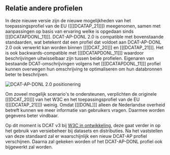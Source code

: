## Relatie andere profielen

In deze nieuwe versie zijn de nieuwe mogelijkheden van het toepassingsprofiel van de EU ([[[DCATAP_21]]]) meegenomen,
samen met aanpassingen op basis van ervaring welke is opgedaan sinds [[[DCATAPDONL_11]]]. DCAT-AP-DONL 2.0 is compatible met
bovenstaande standaarden, wat betekent dat een profiel dat voldoet aan DCAT-AP-DONL 2.0 ook verwerkt kan worden binnen
[[[DCAT_20]]] en [[[DCATAP_21]]]. Het is ook backwards-compatible met [[[DCATAPDONL_11]]] waardoor beschrijvingen
uitwisselbaar zijn tussen beide profielen. Eigenaren van bestaande DCAT-omschrijvingen volgens het [[[DCATAPDONL_11]]]
profiel kunnen overwegen hun omschrijving te optimaliseren om hun databronnen beter te beschrijven.

![DCAT-AP-DONL 2.0 positionering](assets/profile-positioning.drawio.svg "DCAT-AP-DONL 2.0 positionering")

Om zoveel mogelijk scenario's te ondersteunen, verplichten de originele [[[DCAT_20]]] van het W3C en het
toepassingsprofiel van de EU ([[[DCATAP_21]]]) weinig. Omdat [[[DONL]]] alleen de Nederlandse overheid betreft kunnen we
meer informatie van gebruikers vragen. Daarmee worden gegevens beter vindbaar.

Op dit moment is DCAT v3 bij <a href="https://www.w3.org/TR/vocab-dcat-3/">W3C in ontwikkeling</a>, deze gaat verder in op
het gebruik van versiebeheer bij datasets en distributies. Na het vaststellen van deze standaard zal er waarschijnlijk
een nieuw DCAT-AP profiel verschijnen. Daarna zal gekeken worden of het DCAT-AP-DONL profiel ook bijgewerkt zal worden.
